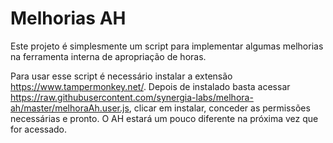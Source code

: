 # Melhorias AH

Este projeto é simplesmente um script para implementar algumas melhorias na ferramenta interna de apropriação de horas.

Para usar esse script é necessário instalar a extensão <https://www.tampermonkey.net/>. Depois de instalado basta acessar <https://raw.githubusercontent.com/synergia-labs/melhora-ah/master/melhoraAh.user.js>, clicar em instalar, conceder as permissões necessárias e pronto. O AH estará um pouco diferente na próxima vez que for acessado.
